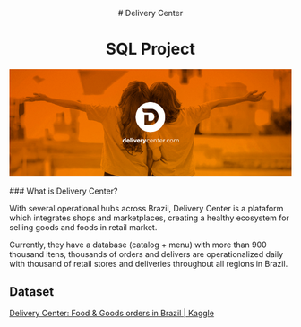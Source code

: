 <p align="center">
  # Delivery Center
</p>
<h1 align="center"> SQL Project </h1>
<p align="center">
    <img src="./img/banner.png" width="550">
</p>
### What is Delivery Center?

With several operational hubs across Brazil, Delivery Center is a plataform which integrates shops and marketplaces, creating a healthy ecosystem for selling goods and foods in retail market.

Currently, they have a database (catalog + menu) with more than 900 thousand itens, thousands of orders and delivers are operationalized daily with thousand of retail stores and deliveries throughout all regions in Brazil.

## Dataset

[Delivery Center: Food & Goods orders in Brazil | Kaggle](https://www.kaggle.com/nosbielcs/brazilian-delivery-center)
